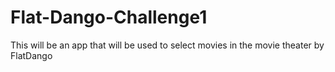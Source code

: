 # Flat-Dango-Challenge1
This will be an app that will be used to select movies in the movie theater by FlatDango
